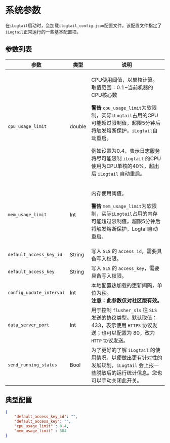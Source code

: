 # 系统参数

在`iLogtail`启动时，会加载`ilogtail_config.json`配置文件，该配置文件指定了`iLogtail`正常运行的一些基本配置项。

## 参数列表

| 参数                      | 类型     | 说明                                                                                                                                                                                                                                   |
| ----------------------- | ------ | ------------------------------------------------------------------------------------------------------------------------------------------------------------------------------------------------------------------------------------ |
| `cpu_usage_limit`       | double | <p>CPU使用阈值，以单核计算。取值范围：0.1~当前机器的CPU核心数</p><p><strong></strong></p><p><strong>警告</strong> `cpu_usage_limit`为软限制，实际`iLogtail`占用的CPU可能超过限制值，超限5分钟后将触发熔断保护，`iLogtail`自动重启。</p><p>例如设置为0.4，表示日志服务将尽可能限制 `iLogtail` 的CPU使用为CPU单核的40%，超出后 `iLogtail` 自动重启。</p> |
| `mem_usage_limit`       | Int    | <p></p><p>内存使用阈值。</p><p><strong>警告</strong> `mem_usage_limit`为软限制，实际`iLogtail`占用的内存可能超过限制值，超限5分钟后将触发熔断保护，Logtail自动重启。</p>                                                                                      |
| `default_access_key_id` | String | 写入 `SLS` 的 `access_id`，需要具备写入权限。                                                                                                                                                                                                                |
| `default_access_key`    | String | 写入 `SLS` 的 `access_key`，需要具备写入权限。                                                                                                                                                                                                                 |
| `config_update_interval`    | Int | 本地配置热加载的更新间隔，单位为秒。<br>**注意：此参数仅对社区版有效。**  |
| `data_server_port`    | Int | 用于控制 `flusher_sls` 往 `SLS` 发送的协议类型。默认取值：433，表示使用 `HTTPS` 协议发送；也可以配置为 80，改为 `HTTP` 协议发送。  |
| `send_running_status`    | Bool | 为了更好的了解 `iLogtail` 的使用情况，以便做出更有针对性的发展规划，`iLogtail` 会上报一些脱敏后的运行统计信息。您也可以手动关闭此开关。                                              |

## 典型配置

```json
{
    "default_access_key_id": "",
    "default_access_key": "",
    "cpu_usage_limit" : 0.4,
    "mem_usage_limit" : 384
}
```
